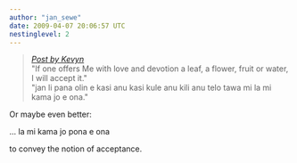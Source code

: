 ```yaml
---
author: "jan_sewe"
date: 2009-04-07 20:06:57 UTC
nestinglevel: 2
---
```

> [_Post by Kevyn_](/iXD4nIQb/conlang-lcc3-gift-to-hillel-translate-the-hillel-the-elder-s-golden-rule#post2)  
> "If one offers Me with love and devotion a leaf, a flower, fruit or water, I will accept it."  
> "jan li pana olin e kasi anu kasi kule anu kili anu telo tawa mi la mi kama jo e ona."  
> 

Or maybe even better:  
  
... la mi kama jo pona e ona  
  
to convey the notion of acceptance.